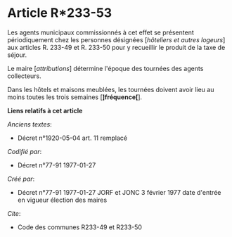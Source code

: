 # Article R*233-53

Les agents municipaux commissionnés à cet effet se présentent périodiquement chez les personnes désignées [*hôteliers et
autres logeurs*] aux articles R. 233-49 et R. 233-50 pour y recueillir le produit de la taxe de séjour. 

Le maire [*attributions*] détermine l'époque des tournées des agents collecteurs. 

Dans les hôtels et maisons meublées, les tournées doivent avoir lieu au moins toutes les trois semaines [**]fréquence[**].

**Liens relatifs à cet article**

_Anciens textes_:

  - Décret n°1920-05-04 art. 11 remplacé

_Codifié par_:

  - Décret n°77-91 1977-01-27

_Créé par_:

  - Décret n°77-91 1977-01-27 JORF et JONC 3 février 1977 date d'entrée en vigueur élection des maires

_Cite_:

  - Code des communes R233-49 et R233-50
